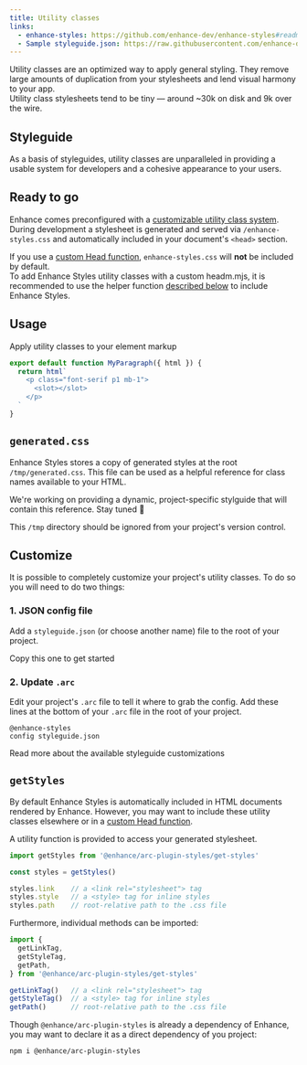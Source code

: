 ```yaml
---
title: Utility classes
links:
  - enhance-styles: https://github.com/enhance-dev/enhance-styles#readme
  - Sample styleguide.json: https://raw.githubusercontent.com/enhance-dev/enhance-styles/main/config.json
---
```


Utility classes are an optimized way to apply general styling.
They remove large amounts of duplication from your stylesheets and lend visual harmony to your app.  
Utility class stylesheets tend to be tiny — around ~30k on disk and 9k over the wire.

## Styleguide

As a basis of styleguides, utility classes are unparalleled in providing a usable system for developers and a cohesive appearance to your users.

## Ready to go

Enhance comes preconfigured with a [customizable utility class system](https://github.com/enhance-dev/enhance-styles#readme).
During development a stylesheet is generated and served via `/enhance-styles.css` and automatically included in your document's `<head>` section.

<doc-callout level="caution">

If you use a [custom Head function](/docs/learn/starter-project/head), `enhance-styles.css` will **not** be included by default.  
To add Enhance Styles utility classes with a custom headm.mjs, it is recommended to use the helper function [described below](#getstyles) to include Enhance Styles.

</doc-callout>

## Usage

Apply utility classes to your element markup

```javascript
export default function MyParagraph({ html }) {
  return html`
    <p class="font-serif p1 mb-1">
      <slot></slot>
    </p>
  `
}
```

## `generated.css`

Enhance Styles stores a copy of generated styles at the root `/tmp/generated.css`.
This file can be used as a helpful reference for class names available to your HTML.

We're working on providing a dynamic, project-specific stylguide that will contain this reference. Stay tuned 📡

<doc-callout slim mark="😶‍🌫️">

This `/tmp` directory should be ignored from your project's version control.

</doc-callout>

## Customize

It is possible to completely customize your project's utility classes.
To do so you will need to do two things:

### 1. JSON config file

Add a `styleguide.json` (or choose another name) file to the root of your project.

<doc-link-callout link="https://raw.githubusercontent.com/enhance-dev/enhance-styles/main/config.json" mark="📄">
  Copy this one to get started
</doc-link-callout>

### 2. Update `.arc`

Edit your project's `.arc` file to tell it where to grab the config.
Add these lines at the bottom of your `.arc` file in the root of your project.

```arc
@enhance-styles
config styleguide.json
```

<doc-link-callout link="https://github.com/enhance-dev/enhance-styles#readme" mark="💅🏽">
  Read more about the available styleguide customizations
</doc-link-callout>

## `getStyles`

By default Enhance Styles is automatically included in HTML documents rendered by Enhance.
However, you may want to include these utility classes elsewhere or in a [custom Head function](/docs/learn/starter-project/head).

A utility function is provided to access your generated stylesheet.

```javascript
import getStyles from '@enhance/arc-plugin-styles/get-styles'

const styles = getStyles()

styles.link    // a <link rel="stylesheet"> tag
styles.style   // a <style> tag for inline styles
styles.path    // root-relative path to the .css file
```

Furthermore, individual methods can be imported:

```javascript
import {
  getLinkTag,
  getStyleTag,
  getPath,
} from '@enhance/arc-plugin-styles/get-styles'

getLinkTag()   // a <link rel="stylesheet"> tag
getStyleTag()  // a <style> tag for inline styles
getPath()      // root-relative path to the .css file
```

<doc-callout level="info">

Though `@enhance/arc-plugin-styles` is already a dependency of Enhance, you may want to declare it as a direct dependency of you project:

<div class="mt-1">

```bash
npm i @enhance/arc-plugin-styles
```

</div>

</doc-callout>
